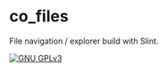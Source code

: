 # co_files

File navigation / explorer build with Slint.

[![GNU GPLv3](https://img.shields.io/badge/license-GPLv3-green.svg)](../../LICENSE-GPL3)